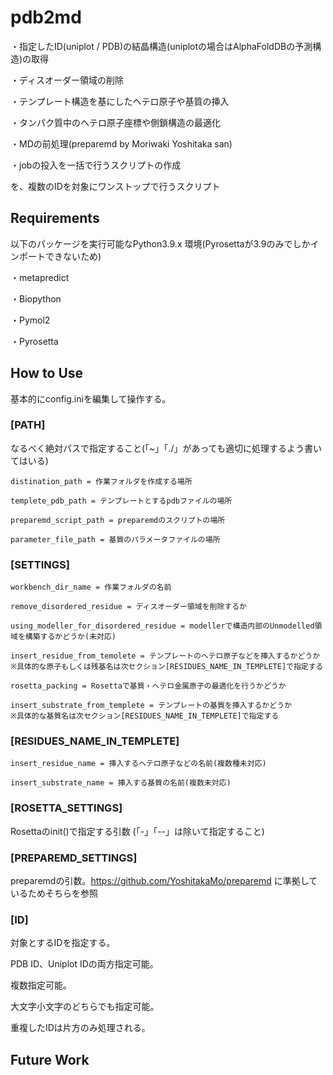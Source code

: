 # pdb2md
・指定したID(uniplot / PDB)の結晶構造(uniplotの場合はAlphaFoldDBの予測構造)の取得

・ディスオーダー領域の削除

・テンプレート構造を基にしたヘテロ原子や基質の挿入

・タンパク質中のヘテロ原子座標や側鎖構造の最適化

・MDの前処理(preparemd by Moriwaki Yoshitaka san)

・jobの投入を一括で行うスクリプトの作成

を、複数のIDを対象にワンストップで行うスクリプト

## Requirements
以下のパッケージを実行可能なPython3.9.x 環境(Pyrosettaが3.9のみでしかインポートできないため)

・metapredict

・Biopython

・Pymol2

・Pyrosetta

## How to Use
基本的にconfig.iniを編集して操作する。

### [PATH]

なるべく絶対パスで指定すること(「~」「./」があっても適切に処理するよう書いてはいる)

    distination_path = 作業フォルダを作成する場所

    templete_pdb_path = テンプレートとするpdbファイルの場所

    preparemd_script_path = preparemdのスクリプトの場所

    parameter_file_path = 基質のパラメータファイルの場所

### [SETTINGS]

    workbench_dir_name = 作業フォルダの名前

    remove_disordered_residue = ディスオーダー領域を削除するか

    using_modeller_for_disordered_residue = modellerで構造内部のUnmodelled領域を構築するかどうか(未対応)

    insert_residue_from_temolete = テンプレートのヘテロ原子などを挿入するかどうか
    ※具体的な原子もしくは残基名は次セクション[RESIDUES_NAME_IN_TEMPLETE]で指定する

    rosetta_packing = Rosettaで基質・ヘテロ金属原子の最適化を行うかどうか

    insert_substrate_from_templete = テンプレートの基質を挿入するかどうか
    ※具体的な基質名は次セクション[RESIDUES_NAME_IN_TEMPLETE]で指定する

### [RESIDUES_NAME_IN_TEMPLETE]

    insert_residue_name = 挿入するヘテロ原子などの名前(複数種未対応)

    insert_substrate_name = 挿入する基質の名前(複数未対応)

### [ROSETTA_SETTINGS]

 Rosettaのinit()で指定する引数 (「-」「--」は除いて指定すること)

### [PREPAREMD_SETTINGS]

 preparemdの引数。<https://github.com/YoshitakaMo/preparemd> に準拠しているためそちらを参照

### [ID]

対象とするIDを指定する。

PDB ID、Uniplot IDの両方指定可能。

複数指定可能。

大文字小文字のどちらでも指定可能。

重複したIDは片方のみ処理される。

## Future Work
